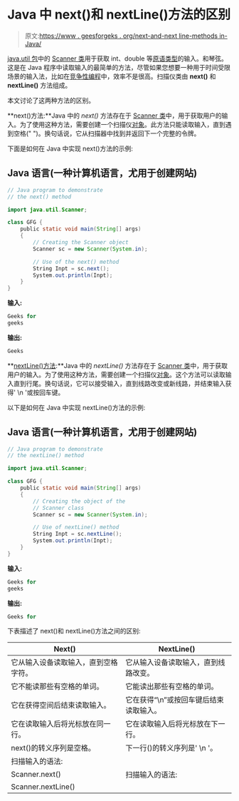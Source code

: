 # Java 中 next()和 nextLine()方法的区别

> 原文:[https://www . geesforgeks . org/next-and-next line-methods in-Java/](https://www.geeksforgeeks.org/difference-between-next-and-nextline-methods-in-java/)

[java.util 包](https://www.geeksforgeeks.org/java-util-package-java/)中的 [Scanner 类](https://www.geeksforgeeks.org/scanner-class-in-java/)用于获取 int、double 等[原语类型](https://www.geeksforgeeks.org/data-types-in-java/)的输入。和琴弦。这是在 Java 程序中读取输入的最简单的方法，尽管如果您想要一种用于时间受限场景的输入法，比如在[竞争性编程](https://www.geeksforgeeks.org/fast-io-in-java-in-competitive-programming/)中，效率不是很高。扫描仪类由 **next()** 和 **nextLine()** 方法组成。

本文讨论了这两种方法的区别。

**next()方法:**Java 中的 *next()* 方法存在于 [Scanner 类](https://www.geeksforgeeks.org/scanner-class-in-java/)中，用于获取用户的输入。为了使用这种方法，需要创建一个扫描仪[对象](https://www.geeksforgeeks.org/classes-objects-java/)。此方法只能读取输入，直到遇到空格(" ")。换句话说，它从扫描器中找到并返回下一个完整的令牌。

下面是如何在 Java 中实现 next()方法的示例:

## Java 语言(一种计算机语言，尤用于创建网站)

```java
// Java program to demonstrate
// the next() method

import java.util.Scanner;

class GFG {
    public static void main(String[] args)
    {
        // Creating the Scanner object
        Scanner sc = new Scanner(System.in);

        // Use of the next() method
        String Inpt = sc.next();
        System.out.println(Inpt);
    }
}
```

**输入:**

```java
Geeks for  
geeks

```

**输出:**

```java
Geeks

```

**[nextLine()方法](https://www.geeksforgeeks.org/scanner-nextline-method-in-java-with-examples/):**Java 中的 *nextLine()* 方法存在于 [Scanner 类](https://www.geeksforgeeks.org/scanner-class-in-java/)中，用于获取用户的输入。为了使用这种方法，需要创建一个扫描仪[对象](https://www.geeksforgeeks.org/classes-objects-java/)。这个方法可以读取输入直到行尾。换句话说，它可以接受输入，直到线路改变或新线路，并结束输入获得' \n '或按回车键。

以下是如何在 Java 中实现 nextLine()方法的示例:

## Java 语言(一种计算机语言，尤用于创建网站)

```java
// Java program to demonstrate
// the nextLine() method

import java.util.Scanner;

class GFG {
    public static void main(String[] args)
    {
        // Creating the object of the
        // Scanner class
        Scanner sc = new Scanner(System.in);

        // Use of nextLine() method
        String Inpt = sc.nextLine();
        System.out.println(Inpt);
    }
}
```

**输入:**

```java
Geeks for  
geeks

```

**输出:**

```java
Geeks for 

```

下表描述了 next()和 nextLine()方法之间的区别:

| **Next()** | **NextLine()** |
| --- | --- |
| 它从输入设备读取输入，直到空格字符。 | 它从输入设备读取输入，直到线路改变。 |
| 它不能读那些有空格的单词。 | 它能读出那些有空格的单词。 |
| 它在获得空间后结束读取输入。 | 它在获得“\n”或按回车键后结束读取输入。 |
| 它在读取输入后将光标放在同一行。 | 它在读取输入后将光标放在下一行。 |
| next()的转义序列是空格。 | 下一行()的转义序列是' \n '。 |
| 扫描输入的语法:
Scanner.next() | 扫描输入的语法:
Scanner.nextLine() |